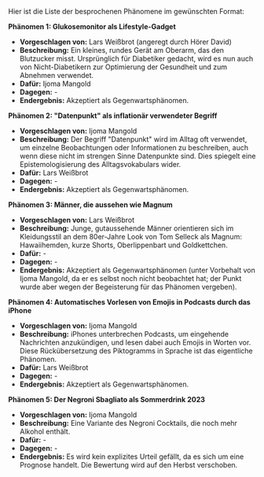 Hier ist die Liste der besprochenen Phänomene im gewünschten Format:

**Phänomen 1: Glukosemonitor als Lifestyle-Gadget**
* **Vorgeschlagen von:** Lars Weißbrot (angeregt durch Hörer David)
* **Beschreibung:** Ein kleines, rundes Gerät am Oberarm, das den Blutzucker misst. Ursprünglich für Diabetiker gedacht, wird es nun auch von Nicht-Diabetikern zur Optimierung der Gesundheit und zum Abnehmen verwendet.
* **Dafür:** Ijoma Mangold
* **Dagegen:** -
* **Endergebnis:** Akzeptiert als Gegenwartsphänomen.


**Phänomen 2: "Datenpunkt" als inflationär verwendeter Begriff**
* **Vorgeschlagen von:** Ijoma Mangold
* **Beschreibung:** Der Begriff "Datenpunkt" wird im Alltag oft verwendet, um einzelne Beobachtungen oder Informationen zu beschreiben, auch wenn diese nicht im strengen Sinne Datenpunkte sind. Dies spiegelt eine Epistemologisierung des Alltagsvokabulars wider.
* **Dafür:** Lars Weißbrot
* **Dagegen:** -
* **Endergebnis:** Akzeptiert als Gegenwartsphänomen.


**Phänomen 3: Männer, die aussehen wie Magnum**
* **Vorgeschlagen von:** Lars Weißbrot
* **Beschreibung:**  Junge, gutaussehende Männer orientieren sich im Kleidungsstil an dem 80er-Jahre Look von Tom Selleck als Magnum:  Hawaiihemden, kurze Shorts, Oberlippenbart und Goldkettchen.
* **Dafür:** -
* **Dagegen:** -
* **Endergebnis:** Akzeptiert als Gegenwartsphänomen (unter Vorbehalt von Ijoma Mangold, da er es selbst noch nicht beobachtet hat; der Punkt wurde aber wegen der Begeisterung für das Phänomen vergeben).


**Phänomen 4: Automatisches Vorlesen von Emojis in Podcasts durch das iPhone**
* **Vorgeschlagen von:** Ijoma Mangold
* **Beschreibung:** iPhones unterbrechen Podcasts, um eingehende Nachrichten anzukündigen, und lesen dabei auch Emojis in Worten vor.  Diese Rückübersetzung des Piktogramms in Sprache ist das eigentliche Phänomen.
* **Dafür:** Lars Weißbrot
* **Dagegen:** -
* **Endergebnis:** Akzeptiert als Gegenwartsphänomen.


**Phänomen 5: Der Negroni Sbagliato als Sommerdrink 2023**
* **Vorgeschlagen von:** Ijoma Mangold
* **Beschreibung:** Eine Variante des Negroni Cocktails, die noch mehr Alkohol enthält.
* **Dafür:** -
* **Dagegen:** -
* **Endergebnis:**  Es wird kein explizites Urteil gefällt, da es sich um eine Prognose handelt. Die Bewertung wird auf den Herbst verschoben.
